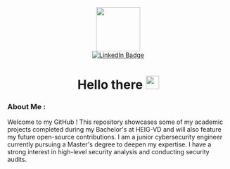 <div id="header" align="center">
  <img src="https://media.tenor.com/r6kwR7whGFUAAAAi/wallaby-quokka.gif" width="100"/>
</div>

<div id="badges" align="center">
  <a href="https://www.linkedin.com/in/saez-pablo/">
    <img src="https://img.shields.io/badge/LinkedIn-blue?style=for-the-badge&logo=linkedin&logoColor=white" alt="LinkedIn Badge"/>
  </a>
</div>

<h1 align="center">
  Hello there
  <img src="https://media.giphy.com/media/hvRJCLFzcasrR4ia7z/giphy.gif" width="30px"/>
</h1>

### About Me :

Welcome to my GitHub ! This repository showcases some of my academic projects completed during my Bachelor's at HEIG-VD and will also feature my future open-source contributions. I am a junior cybersecurity engineer currently pursuing a Master's degree to deepen my expertise. I have a strong interest in high-level security analysis and conducting security audits.


